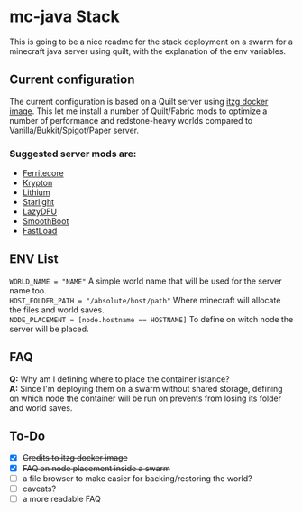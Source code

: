 # mc-java Stack
This is going to be a nice readme for the stack deployment on a swarm for a minecraft java server using quilt, with the explanation of the env variables.

## Current configuration
The current configuration is based on a Quilt server using [itzg docker image](https://github.com/itzg/docker-minecraft-server). This let me install a number of Quilt/Fabric mods to optimize a number of performance and redstone-heavy worlds compared to Vanilla/Bukkit/Spigot/Paper server.  

### Suggested server mods are:  
- [Ferritecore](https://modrinth.com/mod/ferrite-core)
- [Krypton](https://modrinth.com/mod/krypton)
- [Lithium](https://modrinth.com/mod/lithium)
- [Starlight](https://modrinth.com/mod/starlight)
- [LazyDFU](https://modrinth.com/mod/lazydfu)
- [SmoothBoot](https://modrinth.com/mod/smoothboot-fabric)
- [FastLoad](https://modrinth.com/mod/fastload)

## ENV List
`WORLD_NAME = "NAME"` A simple world name that will be used for the server name too.  
`HOST_FOLDER_PATH = "/absolute/host/path"` Where minecraft will allocate the files and world saves.  
`NODE_PLACEMENT = [node.hostname == HOSTNAME]` To define on witch node the server will be placed.  

## FAQ
**Q:** Why am I defining where to place the container istance?  
**A:** Since I'm deploying them on a swarm without shared storage, defining on which node the container will be run on prevents from losing its folder and world saves.
## To-Do
- [x] ~~Credits to itzg docker image~~
- [x] ~~FAQ on node placement inside a swarm~~
- [ ] a file browser to make easier for backing/restoring the world?
- [ ] caveats?
- [ ] a more readable FAQ